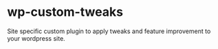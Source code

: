 # wp-custom-tweaks
Site specific custom plugin to apply tweaks and feature improvement to your wordpress site.
